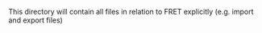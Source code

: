 This directory will contain all files in relation to FRET explicitly (e.g. import and export files)
